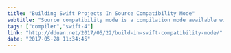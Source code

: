 ```yaml
---
title: "Building Swift Projects In Source Compatibility Mode"
subtitle: "Source compatibility mode is a compilation mode available with Swift 4 which when enabled should compile the vast majority of Swift 3 sources. In this post, Daniel Duan shows us how we can try it out using the current Swift 4 snapshot."
tags: ["compiler","swift-4"]
link: "http://dduan.net/2017/05/22/build-in-swift-compatibility-mode/"
date: "2017-05-28 11:34:45"
---
```


